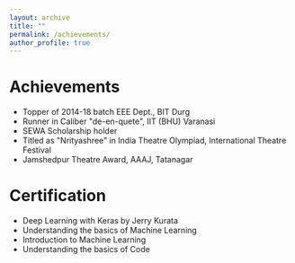 ```yaml
---
layout: archive
title: ""
permalink: /achievements/
author_profile: true
---
```


Achievements
======

* Topper of 2014-18 batch EEE Dept., BIT Durg
* Runner in Caliber "de-en-quete", IIT (BHU) Varanasi
* SEWA Scholarship holder
* Titled as "Nrityashree" in India Theatre Olympiad, International Theatre Festival
* Jamshedpur Theatre Award, AAAJ, Tatanagar

Certification
======

* Deep Learning with Keras by Jerry Kurata
* Understanding the basics of Machine Learning
* Introduction to Machine Learning
* Understanding the basics of Code
